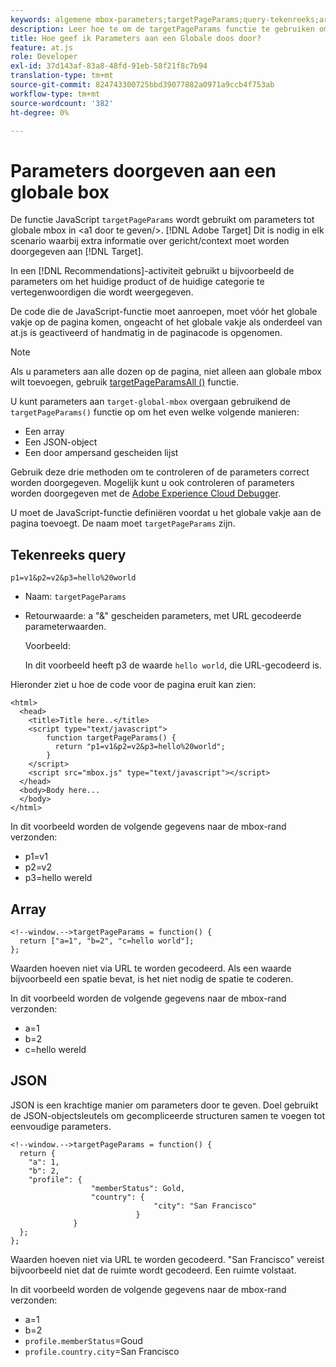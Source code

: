 ```yaml
---
keywords: algemene mbox-parameters;targetPageParams;query-tekenreeks;array;json;dtm
description: Leer hoe te om de targetPageParams functie te gebruiken om extra het richten of contextinformatie in de Adobe  [!DNL Target] globale mbox over te gaan.
title: Hoe geef ik Parameters aan een Globale doos door?
feature: at.js
role: Developer
exl-id: 37d143af-83a8-48fd-91eb-58f21f8c7b94
translation-type: tm+mt
source-git-commit: 824743300725bbd39077882a0971a9ccb4f753ab
workflow-type: tm+mt
source-wordcount: '382'
ht-degree: 0%

---
```


# Parameters doorgeven aan een globale box

De functie JavaScript `targetPageParams` wordt gebruikt om parameters tot globale mbox in &lt;a1 door te geven/>. [!DNL Adobe Target] Dit is nodig in elk scenario waarbij extra informatie over gericht/context moet worden doorgegeven aan [!DNL Target].

In een [!DNL Recommendations]-activiteit gebruikt u bijvoorbeeld de parameters om het huidige product of de huidige categorie te vertegenwoordigen die wordt weergegeven.

De code die de JavaScript-functie moet aanroepen, moet vóór het globale vakje op de pagina komen, ongeacht of het globale vakje als onderdeel van at.js is geactiveerd of handmatig in de paginacode is opgenomen.

>[!NOTE]
>
>Als u parameters aan alle dozen op de pagina, niet alleen aan globale mbox wilt toevoegen, gebruik [targetPageParamsAll ()](/help/c-implementing-target/c-implementing-target-for-client-side-web/targetpageparamsall.md) functie.

U kunt parameters aan `target-global-mbox` overgaan gebruikend de `targetPageParams()` functie op om het even welke volgende manieren:

* Een array
* Een JSON-object
* Een door ampersand gescheiden lijst

Gebruik deze drie methoden om te controleren of de parameters correct worden doorgegeven. Mogelijk kunt u ook controleren of parameters worden doorgegeven met de [Adobe Experience Cloud Debugger](https://experienceleague.adobe.com/docs/debugger/using/experience-cloud-debugger.html).

U moet de JavaScript-functie definiëren voordat u het globale vakje aan de pagina toevoegt. De naam moet `targetPageParams` zijn.

## Tekenreeks query

```
p1=v1&p2=v2&p3=hello%20world
```

* Naam: `targetPageParams`
* Retourwaarde: a &quot;&amp;&quot; gescheiden parameters, met URL gecodeerde parameterwaarden.

   Voorbeeld:

   In dit voorbeeld heeft p3 de waarde `hello world`, die URL-gecodeerd is.

Hieronder ziet u hoe de code voor de pagina eruit kan zien:

```
<html> 
  <head> 
    <title>Title here..</title> 
    <script type="text/javascript"> 
        function targetPageParams() { 
          return "p1=v1&p2=v2&p3=hello%20world";
        } 
    </script> 
    <script src="mbox.js" type="text/javascript"></script> 
  </head> 
  <body>Body here... 
  </body> 
</html>
```

In dit voorbeeld worden de volgende gegevens naar de mbox-rand verzonden:

* p1=v1
* p2=v2
* p3=hello wereld

## Array

```
<!--window.-->targetPageParams = function() { 
  return ["a=1", "b=2", "c=hello world"]; 
}; 
```

Waarden hoeven niet via URL te worden gecodeerd. Als een waarde bijvoorbeeld een spatie bevat, is het niet nodig de spatie te coderen.

In dit voorbeeld worden de volgende gegevens naar de mbox-rand verzonden:

* a=1
* b=2
* c=hello wereld

## JSON

JSON is een krachtige manier om parameters door te geven. Doel gebruikt de JSON-objectsleutels om gecompliceerde structuren samen te voegen tot eenvoudige parameters.

```
<!--window.-->targetPageParams = function() { 
  return { 
    "a": 1, 
    "b": 2, 
    "profile": { 
                  "memberStatus": Gold, 
                  "country": { 
                                "city": "San Francisco" 
                            } 
              } 
  }; 
}; 
```

Waarden hoeven niet via URL te worden gecodeerd. &quot;San Francisco&quot; vereist bijvoorbeeld niet dat de ruimte wordt gecodeerd. Een ruimte volstaat.

In dit voorbeeld worden de volgende gegevens naar de mbox-rand verzonden:

* a=1
* b=2
* `profile.memberStatus`=Goud
* `profile.country.city`=San Francisco

